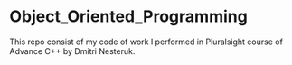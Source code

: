 # Object_Oriented_Programming
This repo consist of my code of work I performed in Pluralsight course of Advance C++ by Dmitri Nesteruk.
